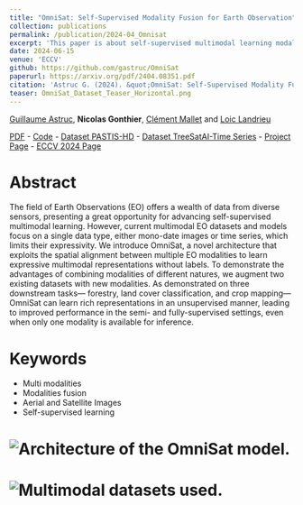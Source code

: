```yaml
---
title: "OmniSat: Self-Supervised Modality Fusion for Earth Observation"
collection: publications
permalink: /publication/2024-04_Omnisat
excerpt: 'This paper is about self-supervised multimodal learning modal for more efficient training scheme (with very high resolution aerial image and satellite time series).'
date: 2024-06-15
venue: 'ECCV'
github: https://github.com/gastruc/OmniSat
paperurl: https://arxiv.org/pdf/2404.08351.pdf
citation: 'Astruc G. (2024). &quot;OmniSat: Self-Supervised Modality Fusion for Earth Observation&quot; <i>ECCV</i>.'
teaser: OmniSat_Dataset_Teaser_Horizontal.png
---
```


[Guillaume Astruc](https://imagine-lab.enpc.fr/staff-members/guillaume-astruc/), **Nicolas Gonthier**, [Clément Mallet](https://www.umr-lastig.fr/clement-mallet/) and [Loic Landrieu](https://loiclandrieu.com/)

[PDF](https://arxiv.org/pdf/2404.08351.pdf) - [Code](https://github.com/gastruc/OmniSat) - [Dataset PASTIS-HD](https://huggingface.co/datasets/IGNF/PASTIS-HD) - [Dataset TreeSatAI-Time Series](https://huggingface.co/datasets/IGNF/TreeSatAI-Time-Series) - [Project Page](https://gastruc.github.io/projects/omnisat.html) - [ECCV 2024 Page](https://eccv.ecva.net/virtual/2024/poster/2584)

Abstract
======

The field of Earth Observations (EO) offers a wealth of data from diverse sensors, presenting a great opportunity for advancing self-supervised multimodal learning. However, current multimodal EO datasets and models focus on a single data type, either mono-date images or time series, which limits their expressivity. We introduce OmniSat, a novel architecture that exploits the spatial alignment between
multiple EO modalities to learn expressive multimodal representations without labels. To demonstrate the advantages of combining modalities of different natures, we augment two existing datasets with new modalities. As demonstrated on three downstream tasks— forestry, land cover classification, and crop mapping—OmniSat can learn rich representations in an unsupervised manner, leading to improved performance in the semi- and fully-supervised settings, even when only
one modality is available for inference.

Keywords
======
* Multi modalities
* Modalities fusion
* Aerial and Satellite Images
* Self-supervised learning

# ![Architecture of the OmniSat model.](https://ngonthier.github.io/images/OmniSat_Archi.JPG)

# ![Multimodal datasets used.](https://ngonthier.github.io/images/astruc_eccv24.webp)
